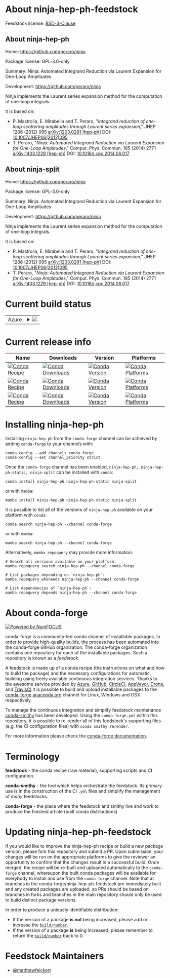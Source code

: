 About ninja-hep-ph-feedstock
============================

Feedstock license: [BSD-3-Clause](https://github.com/conda-forge/ninja-hep-ph-feedstock/blob/main/LICENSE.txt)


About ninja-hep-ph
------------------

Home: https://github.com/peraro/ninja

Package license: GPL-3.0-only

Summary: Ninja: Automated Integrand Reduction via Laurent Expansion for One-Loop Amplitudes

Development: https://github.com/peraro/ninja

Ninja implements the Laurent series expansion method for the computation of
one-loop integrals.

It is based on:
* P. Mastrolia, E. Mirabella and T. Peraro, "_Integrand reduction of
one-loop scattering amplitudes through Laurent series expansion_,"
JHEP 1206 (2012) 095
[arXiv:1203.0291 [hep-ph]](https://arxiv.org/abs/1203.0291)
DOI: [10.1007/JHEP06(2012)095](https://doi.org/10.1007/JHEP06(2012)095)
* T. Peraro, "_Ninja: Automated Integrand Reduction via Laurent Expansion
for One-Loop Amplitudes_," Comput. Phys. Commun. 185 (2014) 2771
[arXiv:1403.1229 [hep-ph]](http://arxiv.org/abs/1403.1229)
DOI: [10.1016/j.cpc.2014.06.017](https://doi.org/10.1016/j.cpc.2014.06.017)

About ninja-split
-----------------

Home: https://github.com/peraro/ninja

Package license: GPL-3.0-only

Summary: Ninja: Automated Integrand Reduction via Laurent Expansion for One-Loop Amplitudes

Development: https://github.com/peraro/ninja

Ninja implements the Laurent series expansion method for the computation of
one-loop integrals.

It is based on:
* P. Mastrolia, E. Mirabella and T. Peraro, "_Integrand reduction of
one-loop scattering amplitudes through Laurent series expansion_,"
JHEP 1206 (2012) 095
[arXiv:1203.0291 [hep-ph]](https://arxiv.org/abs/1203.0291)
DOI: [10.1007/JHEP06(2012)095](https://doi.org/10.1007/JHEP06(2012)095)
* T. Peraro, "_Ninja: Automated Integrand Reduction via Laurent Expansion
for One-Loop Amplitudes_," Comput. Phys. Commun. 185 (2014) 2771
[arXiv:1403.1229 [hep-ph]](http://arxiv.org/abs/1403.1229)
DOI: [10.1016/j.cpc.2014.06.017](https://doi.org/10.1016/j.cpc.2014.06.017)


Current build status
====================


<table>
    
  <tr>
    <td>Azure</td>
    <td>
      <details>
        <summary>
          <a href="https://dev.azure.com/conda-forge/feedstock-builds/_build/latest?definitionId=24224&branchName=main">
            <img src="https://dev.azure.com/conda-forge/feedstock-builds/_apis/build/status/ninja-hep-ph-feedstock?branchName=main">
          </a>
        </summary>
        <table>
          <thead><tr><th>Variant</th><th>Status</th></tr></thead>
          <tbody><tr>
              <td>linux_64</td>
              <td>
                <a href="https://dev.azure.com/conda-forge/feedstock-builds/_build/latest?definitionId=24224&branchName=main">
                  <img src="https://dev.azure.com/conda-forge/feedstock-builds/_apis/build/status/ninja-hep-ph-feedstock?branchName=main&jobName=linux&configuration=linux%20linux_64_" alt="variant">
                </a>
              </td>
            </tr><tr>
              <td>linux_aarch64</td>
              <td>
                <a href="https://dev.azure.com/conda-forge/feedstock-builds/_build/latest?definitionId=24224&branchName=main">
                  <img src="https://dev.azure.com/conda-forge/feedstock-builds/_apis/build/status/ninja-hep-ph-feedstock?branchName=main&jobName=linux&configuration=linux%20linux_aarch64_" alt="variant">
                </a>
              </td>
            </tr><tr>
              <td>linux_ppc64le</td>
              <td>
                <a href="https://dev.azure.com/conda-forge/feedstock-builds/_build/latest?definitionId=24224&branchName=main">
                  <img src="https://dev.azure.com/conda-forge/feedstock-builds/_apis/build/status/ninja-hep-ph-feedstock?branchName=main&jobName=linux&configuration=linux%20linux_ppc64le_" alt="variant">
                </a>
              </td>
            </tr><tr>
              <td>osx_64</td>
              <td>
                <a href="https://dev.azure.com/conda-forge/feedstock-builds/_build/latest?definitionId=24224&branchName=main">
                  <img src="https://dev.azure.com/conda-forge/feedstock-builds/_apis/build/status/ninja-hep-ph-feedstock?branchName=main&jobName=osx&configuration=osx%20osx_64_" alt="variant">
                </a>
              </td>
            </tr><tr>
              <td>osx_arm64</td>
              <td>
                <a href="https://dev.azure.com/conda-forge/feedstock-builds/_build/latest?definitionId=24224&branchName=main">
                  <img src="https://dev.azure.com/conda-forge/feedstock-builds/_apis/build/status/ninja-hep-ph-feedstock?branchName=main&jobName=osx&configuration=osx%20osx_arm64_" alt="variant">
                </a>
              </td>
            </tr><tr>
              <td>win_64</td>
              <td>
                <a href="https://dev.azure.com/conda-forge/feedstock-builds/_build/latest?definitionId=24224&branchName=main">
                  <img src="https://dev.azure.com/conda-forge/feedstock-builds/_apis/build/status/ninja-hep-ph-feedstock?branchName=main&jobName=win&configuration=win%20win_64_" alt="variant">
                </a>
              </td>
            </tr>
          </tbody>
        </table>
      </details>
    </td>
  </tr>
</table>

Current release info
====================

| Name | Downloads | Version | Platforms |
| --- | --- | --- | --- |
| [![Conda Recipe](https://img.shields.io/badge/recipe-ninja--hep--ph-green.svg)](https://anaconda.org/conda-forge/ninja-hep-ph) | [![Conda Downloads](https://img.shields.io/conda/dn/conda-forge/ninja-hep-ph.svg)](https://anaconda.org/conda-forge/ninja-hep-ph) | [![Conda Version](https://img.shields.io/conda/vn/conda-forge/ninja-hep-ph.svg)](https://anaconda.org/conda-forge/ninja-hep-ph) | [![Conda Platforms](https://img.shields.io/conda/pn/conda-forge/ninja-hep-ph.svg)](https://anaconda.org/conda-forge/ninja-hep-ph) |
| [![Conda Recipe](https://img.shields.io/badge/recipe-ninja--hep--ph--static-green.svg)](https://anaconda.org/conda-forge/ninja-hep-ph-static) | [![Conda Downloads](https://img.shields.io/conda/dn/conda-forge/ninja-hep-ph-static.svg)](https://anaconda.org/conda-forge/ninja-hep-ph-static) | [![Conda Version](https://img.shields.io/conda/vn/conda-forge/ninja-hep-ph-static.svg)](https://anaconda.org/conda-forge/ninja-hep-ph-static) | [![Conda Platforms](https://img.shields.io/conda/pn/conda-forge/ninja-hep-ph-static.svg)](https://anaconda.org/conda-forge/ninja-hep-ph-static) |
| [![Conda Recipe](https://img.shields.io/badge/recipe-ninja--split-green.svg)](https://anaconda.org/conda-forge/ninja-split) | [![Conda Downloads](https://img.shields.io/conda/dn/conda-forge/ninja-split.svg)](https://anaconda.org/conda-forge/ninja-split) | [![Conda Version](https://img.shields.io/conda/vn/conda-forge/ninja-split.svg)](https://anaconda.org/conda-forge/ninja-split) | [![Conda Platforms](https://img.shields.io/conda/pn/conda-forge/ninja-split.svg)](https://anaconda.org/conda-forge/ninja-split) |

Installing ninja-hep-ph
=======================

Installing `ninja-hep-ph` from the `conda-forge` channel can be achieved by adding `conda-forge` to your channels with:

```
conda config --add channels conda-forge
conda config --set channel_priority strict
```

Once the `conda-forge` channel has been enabled, `ninja-hep-ph, ninja-hep-ph-static, ninja-split` can be installed with `conda`:

```
conda install ninja-hep-ph ninja-hep-ph-static ninja-split
```

or with `mamba`:

```
mamba install ninja-hep-ph ninja-hep-ph-static ninja-split
```

It is possible to list all of the versions of `ninja-hep-ph` available on your platform with `conda`:

```
conda search ninja-hep-ph --channel conda-forge
```

or with `mamba`:

```
mamba search ninja-hep-ph --channel conda-forge
```

Alternatively, `mamba repoquery` may provide more information:

```
# Search all versions available on your platform:
mamba repoquery search ninja-hep-ph --channel conda-forge

# List packages depending on `ninja-hep-ph`:
mamba repoquery whoneeds ninja-hep-ph --channel conda-forge

# List dependencies of `ninja-hep-ph`:
mamba repoquery depends ninja-hep-ph --channel conda-forge
```


About conda-forge
=================

[![Powered by
NumFOCUS](https://img.shields.io/badge/powered%20by-NumFOCUS-orange.svg?style=flat&colorA=E1523D&colorB=007D8A)](https://numfocus.org)

conda-forge is a community-led conda channel of installable packages.
In order to provide high-quality builds, the process has been automated into the
conda-forge GitHub organization. The conda-forge organization contains one repository
for each of the installable packages. Such a repository is known as a *feedstock*.

A feedstock is made up of a conda recipe (the instructions on what and how to build
the package) and the necessary configurations for automatic building using freely
available continuous integration services. Thanks to the awesome service provided by
[Azure](https://azure.microsoft.com/en-us/services/devops/), [GitHub](https://github.com/),
[CircleCI](https://circleci.com/), [AppVeyor](https://www.appveyor.com/),
[Drone](https://cloud.drone.io/welcome), and [TravisCI](https://travis-ci.com/)
it is possible to build and upload installable packages to the
[conda-forge](https://anaconda.org/conda-forge) [anaconda.org](https://anaconda.org/)
channel for Linux, Windows and OSX respectively.

To manage the continuous integration and simplify feedstock maintenance
[conda-smithy](https://github.com/conda-forge/conda-smithy) has been developed.
Using the ``conda-forge.yml`` within this repository, it is possible to re-render all of
this feedstock's supporting files (e.g. the CI configuration files) with ``conda smithy rerender``.

For more information please check the [conda-forge documentation](https://conda-forge.org/docs/).

Terminology
===========

**feedstock** - the conda recipe (raw material), supporting scripts and CI configuration.

**conda-smithy** - the tool which helps orchestrate the feedstock.
                   Its primary use is in the construction of the CI ``.yml`` files
                   and simplify the management of *many* feedstocks.

**conda-forge** - the place where the feedstock and smithy live and work to
                  produce the finished article (built conda distributions)


Updating ninja-hep-ph-feedstock
===============================

If you would like to improve the ninja-hep-ph recipe or build a new
package version, please fork this repository and submit a PR. Upon submission,
your changes will be run on the appropriate platforms to give the reviewer an
opportunity to confirm that the changes result in a successful build. Once
merged, the recipe will be re-built and uploaded automatically to the
`conda-forge` channel, whereupon the built conda packages will be available for
everybody to install and use from the `conda-forge` channel.
Note that all branches in the conda-forge/ninja-hep-ph-feedstock are
immediately built and any created packages are uploaded, so PRs should be based
on branches in forks and branches in the main repository should only be used to
build distinct package versions.

In order to produce a uniquely identifiable distribution:
 * If the version of a package **is not** being increased, please add or increase
   the [``build/number``](https://docs.conda.io/projects/conda-build/en/latest/resources/define-metadata.html#build-number-and-string).
 * If the version of a package **is** being increased, please remember to return
   the [``build/number``](https://docs.conda.io/projects/conda-build/en/latest/resources/define-metadata.html#build-number-and-string)
   back to 0.

Feedstock Maintainers
=====================

* [@matthewfeickert](https://github.com/matthewfeickert/)

